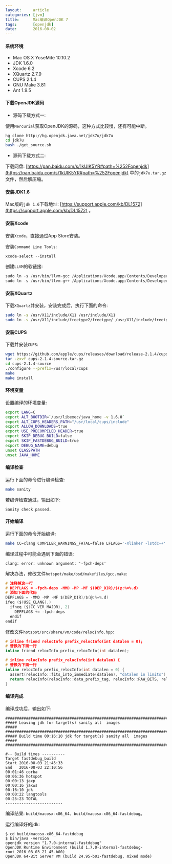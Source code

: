 ```yaml
---
layout:     article
categories: [jvm]
title:      Mac编译OpenJDK 7
tags:       [openjdk]
date:       2016-08-02
---
```


#### 系统环境

* Mac OS X YoseMite 10.10.2
* JDK 1.6.0
* Xcode 6.2
* XQuartz 2.7.9
* CUPS 2.1.4
* GNU Make 3.81
* Ant 1.9.5

#### 下载OpenJDK源码

* 源码下载方式一:

使用`Mercurial`获取OpenJDK的源码，这种方式比较慢，还有可能中断。

```sh
hg clone http://hg.openjdk.java.net/jdk7u/jdk7u
cd jdk7u
bash ./get_source.sh
```

* 源码下载方式二:

下载网盘: [https://pan.baidu.com/s/1kUIK5YR#path=%252Fopenjdk](https://pan.baidu.com/s/1kUIK5YR#path=%252Fopenjdk) 中的`jdk7u.tar.gz`文件，然后解压缩。

#### 安装JDK1.6

Mac版的`jdk 1.6`下载地址: [https://support.apple.com/kb/DL1572](https://support.apple.com/kb/DL1572) 。

#### 安装Xcode

安装`Xcode`，直接通过App Store安装。

安装`Command Line Tools`:

```c
xcode-select --install
```

创建`LLVM`的软链接:

```c
sudo ln -s /usr/bin/llvm-gcc /Applications/Xcode.app/Contents/Developer/usr/bin/llvm-gcc
sudo ln -s /usr/bin/llvm-g++ /Applications/Xcode.app/Contents/Developer/usr/bin/llvm-g++
```

#### 安装XQuartz

下载`XQuartz`并安装，安装完成后，执行下面的命令:

```sh
sudo ln -s /usr/X11/include/X11 /usr/include/X11
sudo ln -s /usr/X11/include/freetype2/freetype/ /usr/X11/include/freetype
```

#### 安装CUPS

下载并安装`CUPS`:

```sh
wget https://github.com/apple/cups/releases/download/release-2.1.4/cups-2.1.4-source.tar.gz
tar -zxvf cups-2.1.4-source.tar.gz
cd cups-2.1.4-source
./configure --prefix=/usr/local/cups
make
make install
```

#### 环境变量

设置编译的环境变量:

```sh
export LANG=C
export ALT_BOOTDIR=`/usr/libexec/java_home -v 1.6.0`
export ALT_CUPS_HEADERS_PATH="/usr/local/cups/include"
export ALLOW_DOWNLOADS=true
export USE_PRECOMPILED_HEADER=true
export SKIP_DEBUG_BUILD=false
export SKIP_FASTDEBUG_BUILD=true
export DEBUG_NAME=debug
unset CLASSPATH
unset JAVA_HOME
```

#### 编译检查

运行下面的命令进行编译检查:

```sh
make sanity
```

若编译检查通过，输出如下:

```console
Sanity check passed.
```

#### 开始编译

运行下面的命令开始编译:

```sh
make CC=clang COMPILER_WARNINGS_FATAL=false LFLAGS='-Xlinker -lstdc++' USE_CLANG=true LANG=C LP64=1 ARCH_DATA_MODEL=64 HOTSPOT_BUILD_JOBS=8 ALT_BOOTDIR=/Library/Java/Home _JAVA_OPTIONS=-Dfile.encoding=ASCII fastdebug_build
```

编译过程中可能会遇到下面的错误:

```error
clang: error: unknown argument: '-fpch-deps'
```

解决办法，修改文件`hotspot/make/bsd/makefiles/gcc.make`:

```c
# 注释掉这一行
# DEPFLAGS = -fpch-deps -MMD -MP -MF $(DEP_DIR)/$(@:%=%.d)
# 添加下面的代码
DEPFLAGS = -MMD -MP -MF $(DEP_DIR)/$(@:%=%.d)  
ifeq ($(USE_CLANG),)  
  ifneq ($(CC_VER_MAJOR), 2)  
    DEPFLAGS += -fpch-deps  
  endif  
endif
```

修改文件`hotspot/src/share/vm/code/relocInfo.hpp`:

```c
# inline friend relocInfo prefix_relocInfo(int datalen = 0);
# 替换为下面一行
inline friend relocInfo prefix_relocInfo(int datalen);

# inline relocInfo prefix_relocInfo(int datalen) {
# 替换为下面一行
inline relocInfo prefix_relocInfo(int datalen = 0) {
  assert(relocInfo::fits_into_immediate(datalen), "datalen in limits");
  return relocInfo(relocInfo::data_prefix_tag, relocInfo::RAW_BITS, relocInfo::datalen_tag | datalen);
}
```

#### 编译完成

编译成功后，输出如下:

```console
########################################################################
##### Leaving jdk for target(s) sanity all  images                 #####
########################################################################
##### Build time 00:16:10 jdk for target(s) sanity all  images     #####
########################################################################

#-- Build times ----------
Target fastdebug_build
Start 2016-08-03 21:45:33
End   2016-08-03 22:10:56
00:01:46 corba
00:06:36 hotspot
00:00:13 jaxp
00:00:16 jaxws
00:16:10 jdk
00:00:22 langtools
00:25:23 TOTAL
-------------------------
```

编译结果: `build/macosx-x86_64`、`build/macosx-x86_64-fastdebug`。

运行编译好的jdk:

```console
$ cd build/macosx-x86_64-fastdebug
$ bin/java -version
openjdk version "1.7.0-internal-fastdebug"
OpenJDK Runtime Environment (build 1.7.0-internal-fastdebug-root_2016_08_03_21_45-b00)
OpenJDK 64-Bit Server VM (build 24.95-b01-fastdebug, mixed mode)
```
